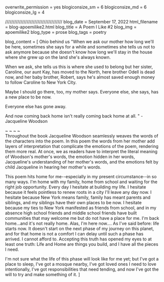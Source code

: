 overwrite_permission = yes
blogiconsize_sm = 6
blogiconsize_md = 6
blogiconsize_lg = 4

///////////////////////////////////// 
blog_date = September 17, 2022
html_filename = blog-apoemilike2.html 
blog_title = A Poem I Like #2
blog_img = apoemilike2 
blog_type = prose
blog_tags = poetry

blog_content = \[ 
Ohio behind us 
"When we ask our mother how long we'll
be here, sometimes she says for a while and sometimes she tells us not
to ask anymore because she doesn't know how long we'll stay in the house
where she grew up on the land she's always known.

When we ask, she tells us this is where she used to belong but her
sister, Caroline, our aunt Kay, has moved to the North, here brother
Odell is dead now, and her baby brother, Robert, says he's almost saved
enough money to follow Caroline to New York City.

Maybe I should go there, too, my mother says. Everyone else, she says,
has a new place to be now.

Everyone else has gone away.

And now coming back home isn't really coming back home at all. "
-Jacqueline Woodson

~ ~ ~ ~  
Throughout the book Jacqueline Woodson seamlessly weaves the
words of the characters into the poem. In this poem the words from her
mother add layers of interpretation that complicate the emotions of the
poem, rendering them more real. At once, we as readers have to interpret
the literal meaning of Woodson's mother's words, the emotion hidden in
her words, Jacqueline's understanding of her mother's words, and the
emotions felt by child Jacqueline in hearing her mother's words.

This poem hits home for me--especially in my present circumstance--in so
many ways. I'm home with my family, home from school and waiting for the
right job opportunity. Every day I hesitate at building my life. I
hesitate because it feels pointless to renew roots in a city I'll leave
any day now. I hesitate because New York means family, family has meant
parents and siblings, and my siblings have their own places to be now. I
hesitate because my ties to New York manifested as friends from school,
and in my absence high school friends and middle school friends have
built communities that may welcome me but do not have a place for me.
I'm back home...and it's not really home. Alas, I'm here now.... As I've
said before: life starts now. It doesn't start on the next phase of my
journey on this planet, and for that home is not a comfort I can delay
until such a phase has arrived. I cannot afford to. Accepting this truth
has opened my eyes to at least one truth: Life and Home are things you
build, and I have all the pieces I need.

I'm not sure what the life of this phase will look like for me yet; but
I've got a place to sleep, I've got a mosque nearby, I've got loved ones
I need to love intentionally, I've got responsibilities that need
tending, and now I've got the will to try and make something of it. \]

